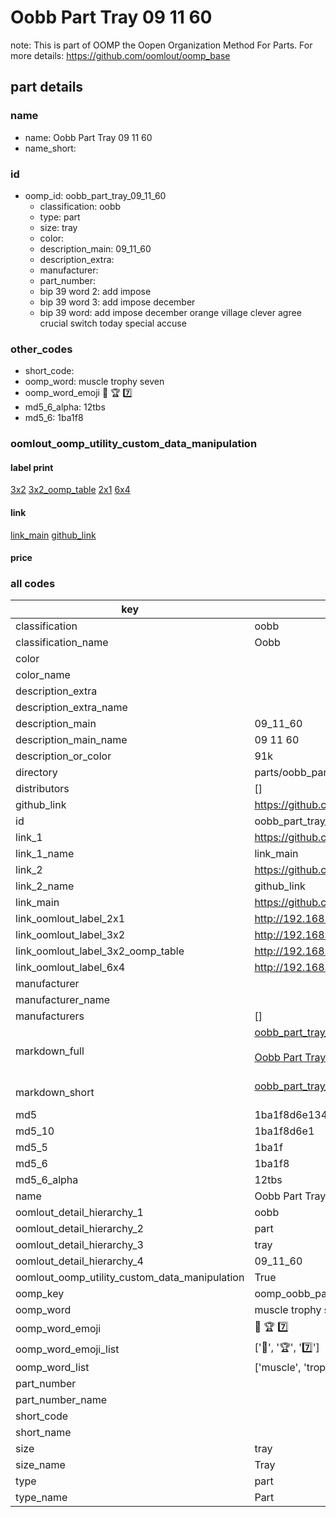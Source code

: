 # Oobb Part Tray 09 11 60  

note: This is part of OOMP the Oopen Organization Method For Parts. For more details: https://github.com/oomlout/oomp_base

##  part details





### name
* name: Oobb Part Tray 09 11 60
* name_short: 
### id
* oomp_id: oobb_part_tray_09_11_60
  * classification: oobb
  * type: part
  * size: tray
  * color: 
  * description_main: 09_11_60
  * description_extra: 
  * manufacturer: 
  * part_number: 
  * bip 39 word 2: add impose
  * bip 39 word 3: add impose december
  * bip 39 word: add impose december orange village clever agree crucial switch today special accuse

### other_codes
* short_code: 
* oomp_word: muscle trophy seven
* oomp_word_emoji :muscle: :trophy: :seven:
* md5_6_alpha: 12tbs
* md5_6: 1ba1f8






### oomlout_oomp_utility_custom_data_manipulation
#### label print
[3x2](http://192.168.1.245:1112/?label=oomp%2012tbs)
[3x2_oomp_table](http://192.168.1.107:1112/?label=oomp%2012tbs)
[2x1](http://192.168.1.242:1112/?label=oomp%2012tbs)
[6x4](http://192.168.1.55:1112/?label=oomp%2012tbs)    

#### link

[link_main](https://github.com/oomlout/oomlout_oomp_current_version_messy/tree/main/parts/oobb_part_tray_09_11_60) [github_link](https://github.com/oomlout/oomlout_oomp_part_src/tree/main/parts/oobb_part_tray_09_11_60)                             

#### price







### all codes 
| key | value |  
| --- | --- |  
| classification | oobb |  
| classification_name | Oobb |  
| color |  |  
| color_name |  |  
| description_extra |  |  
| description_extra_name |  |  
| description_main | 09_11_60 |  
| description_main_name | 09 11 60 |  
| description_or_color | 91k |  
| directory | parts/oobb_part_tray_09_11_60 |  
| distributors | [] |  
| github_link | https://github.com/oomlout/oomlout_oomp_part_src/tree/main/parts/oobb_part_tray_09_11_60 |  
| id | oobb_part_tray_09_11_60 |  
| link_1 | https://github.com/oomlout/oomlout_oomp_current_version_messy/tree/main/parts/oobb_part_tray_09_11_60 |  
| link_1_name | link_main |  
| link_2 | https://github.com/oomlout/oomlout_oomp_part_src/tree/main/parts/oobb_part_tray_09_11_60 |  
| link_2_name | github_link |  
| link_main | https://github.com/oomlout/oomlout_oomp_current_version_messy/tree/main/parts/oobb_part_tray_09_11_60 |  
| link_oomlout_label_2x1 | http://192.168.1.242:1112/?label=oomp%2012tbs |  
| link_oomlout_label_3x2 | http://192.168.1.245:1112/?label=oomp%2012tbs |  
| link_oomlout_label_3x2_oomp_table | http://192.168.1.107:1112/?label=oomp%2012tbs |  
| link_oomlout_label_6x4 | http://192.168.1.55:1112/?label=oomp%2012tbs |  
| manufacturer |  |  
| manufacturer_name |  |  
| manufacturers | [] |  
| markdown_full | [oobb_part_tray_09_11_60](https://github.com/oomlout/oomlout_oomp_current_version_messy/tree/main/parts/oobb_part_tray_09_11_60)<br>[](https://github.com/oomlout/oomlout_oomp_current_version_messy/tree/main/parts/oobb_part_tray_09_11_60)<br>[Oobb Part Tray 09 11 60](https://github.com/oomlout/oomlout_oomp_current_version_messy/tree/main/parts/oobb_part_tray_09_11_60)<br><br> |  
| markdown_short | [oobb_part_tray_09_11_60](https://github.com/oomlout/oomlout_oomp_current_version_messy/tree/main/parts/oobb_part_tray_09_11_60)<br><br> |  
| md5 | 1ba1f8d6e13460a0aa7a09bc715c7819 |  
| md5_10 | 1ba1f8d6e1 |  
| md5_5 | 1ba1f |  
| md5_6 | 1ba1f8 |  
| md5_6_alpha | 12tbs |  
| name | Oobb Part Tray 09 11 60 |  
| oomlout_detail_hierarchy_1 | oobb |  
| oomlout_detail_hierarchy_2 | part |  
| oomlout_detail_hierarchy_3 | tray |  
| oomlout_detail_hierarchy_4 | 09_11_60 |  
| oomlout_oomp_utility_custom_data_manipulation | True |  
| oomp_key | oomp_oobb_part_tray_09_11_60 |  
| oomp_word | muscle trophy seven |  
| oomp_word_emoji | :muscle: :trophy: :seven: |  
| oomp_word_emoji_list | [':muscle:', ':trophy:', ':seven:'] |  
| oomp_word_list | ['muscle', 'trophy', 'seven'] |  
| part_number |  |  
| part_number_name |  |  
| short_code |  |  
| short_name |  |  
| size | tray |  
| size_name | Tray |  
| type | part |  
| type_name | Part |  
